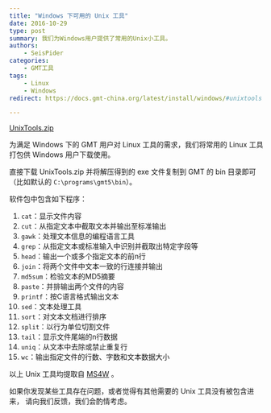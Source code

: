 ```yaml
---
title: "Windows 下可用的 Unix 工具"
date: 2016-10-29
type: post
summary: 我们为Windows用户提供了常用的Unix小工具。
authors:
    - SeisPider
categories:
    - GMT工具
tags:
    - Linux
    - Windows    
redirect: https://docs.gmt-china.org/latest/install/windows/#unixtools

---
```


<i class="fas fa-download"></i> [UnixTools.zip](/data/UnixTools.zip)

为满足 Windows 下的 GMT 用户对 Linux 工具的需求，我们将常用的 Linux
工具打包供 Windows 用户下载使用。

直接下载 UnixTools.zip 并将解压得到的 exe 文件复制到
GMT 的 bin 目录即可（比如默认的 `C:\programs\gmt5\bin`）。

软件包中包含如下程序：

1.   `cat`：显示文件内容
2.   `cut`：从指定文本中截取文本并输出至标准输出
3.   `gawk`：处理文本信息的编程语言工具
4.   `grep`：从指定文本或标准输入中识别并截取出特定字段等
5.   `head`：输出一个或多个指定文本的前n行
6.   `join`：将两个文件中文本一致的行连接并输出
7.   `md5sum`：检验文本的MD5摘要
8.   `paste`：并排输出两个文件的内容
9.   `printf`：按C语言格式输出文本
10.  `sed`：文本处理工具
11.  `sort`：对文本文档进行排序
12.  `split`：以行为单位切割文件
13.  `tail`：显示文件尾端的n行数据
14.  `uniq`：从文本中去除或禁止重复行
15.  `wc`：输出指定文件的行数、字数和文本数据大小

以上 Unix 工具均提取自 [MS4W](http://www.ms4w.com) 。

如果你发现某些工具存在问题，或者觉得有其他需要的 Unix 工具没有被包含进来，
请向我们反馈，我们会酌情考虑。
